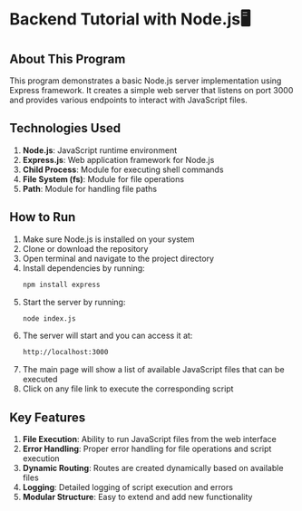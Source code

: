 # Backend Tutorial with Node.js:desktop_computer:
## About This Program

This program demonstrates a basic Node.js server implementation using Express framework. It creates a simple web server that listens on port 3000 and provides various endpoints to interact with JavaScript files.

## Technologies Used

1. **Node.js**: JavaScript runtime environment
2. **Express.js**: Web application framework for Node.js
3. **Child Process**: Module for executing shell commands
4. **File System (fs)**: Module for file operations
5. **Path**: Module for handling file paths

## How to Run

1. Make sure Node.js is installed on your system
2. Clone or download the repository
3. Open terminal and navigate to the project directory
4. Install dependencies by running:
   ```bash
   npm install express
   ```
5. Start the server by running:
   ```bash
   node index.js
   ```
6. The server will start and you can access it at:
   ```bash
   http://localhost:3000
   ```
7. The main page will show a list of available JavaScript files that can be executed
8. Click on any file link to execute the corresponding script

## Key Features

1. **File Execution**: Ability to run JavaScript files from the web interface
2. **Error Handling**: Proper error handling for file operations and script execution
3. **Dynamic Routing**: Routes are created dynamically based on available files
4. **Logging**: Detailed logging of script execution and errors
5. **Modular Structure**: Easy to extend and add new functionality